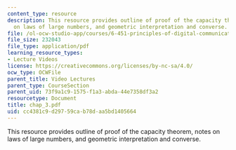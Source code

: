 ```yaml
---
content_type: resource
description: This resource provides outline of proof of the capacity theorem, notes
  on laws of large numbers, and geometric interpretation and converse.
file: /ol-ocw-studio-app/courses/6-451-principles-of-digital-communication-ii-spring-2005/cc4381c9d29759cab78daa5bd1405664_chap_3.pdf
file_size: 232043
file_type: application/pdf
learning_resource_types:
- Lecture Videos
license: https://creativecommons.org/licenses/by-nc-sa/4.0/
ocw_type: OCWFile
parent_title: Video Lectures
parent_type: CourseSection
parent_uid: 73f9a1c9-1575-f1a3-abda-44e7358df3a2
resourcetype: Document
title: chap_3.pdf
uid: cc4381c9-d297-59ca-b78d-aa5bd1405664
---
```

This resource provides outline of proof of the capacity theorem, notes on laws of large numbers, and geometric interpretation and converse.